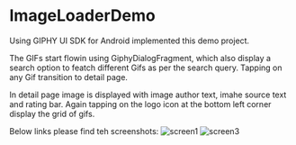 # ImageLoaderDemo
Using GIPHY UI SDK for Android implemented this demo project.

The GIFs start flowin using GiphyDialogFragment, which also display a search option to featch different Gifs as per the search query.
Tapping on any Gif transition to detail page.

In detail page image is displayed with image author text, imahe source text and rating bar.
Again tapping on the logo icon at the bottom left corner display the grid of gifs.

Below links please find teh screenshots:
![screen1](https://user-images.githubusercontent.com/441187/94411223-2cb2bf00-012d-11eb-8954-ead7dae4b2a2.png)
![screen3](https://user-images.githubusercontent.com/441187/94412104-41dc1d80-012e-11eb-8e57-7d778301b09c.png)
